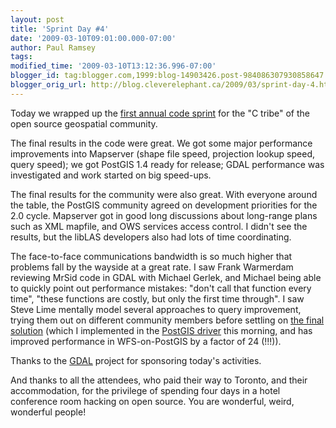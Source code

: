 ```yaml
---
layout: post
title: 'Sprint Day #4'
date: '2009-03-10T09:01:00.000-07:00'
author: Paul Ramsey
tags: 
modified_time: '2009-03-10T13:12:36.996-07:00'
blogger_id: tag:blogger.com,1999:blog-14903426.post-984086307930858647
blogger_orig_url: http://blog.cleverelephant.ca/2009/03/sprint-day-4.html
---
```


Today we wrapped up the [first annual code sprint](http://wiki.osgeo.org/wiki/Toronto_Code_Sprint_2009) for the "C tribe" of the open source geospatial community.

The final results in the code were great. We got some major performance improvements into Mapserver (shape file speed, projection lookup speed, query speed); we got PostGIS 1.4 ready for release; GDAL performance was investigated and work started on big speed-ups.

The final results for the community were also great.  With everyone around the table, the PostGIS community agreed on development priorities for the 2.0 cycle.  Mapserver got in good long discussions about long-range plans such as XML mapfile, and OWS services access control. I didn't see the results, but the libLAS developers also had lots of time coordinating.

The face-to-face communications bandwidth is so much higher that problems fall by the wayside at a great rate.  I saw Frank Warmerdam reviewing MrSid code in GDAL with Michael Gerlek, and Michael being able to quickly point out performance mistakes: "don't call that function every time", "these functions are costly, but only the first time through". I saw Steve Lime mentally model several approaches to query improvement, trying them out on different community members before settling on [the final solution](http://svn.osgeo.org/mapserver/trunk/docs/development/rfc/ms-rfc-52.txt) (which I implemented in the [PostGIS driver](http://svn.osgeo.org/mapserver/sandbox/single-pass/mapserver/mappostgis.c) this morning, and has improved performance in WFS-on-PostGIS by a factor of 24 (!!!)). 

Thanks to the [GDAL](http://www.gdal.org/) project for sponsoring today's activities. 

And thanks to all the attendees, who paid their way to Toronto, and their accommodation, for the privilege of spending four days in a hotel conference room hacking on open source. You are wonderful, weird, wonderful people!


